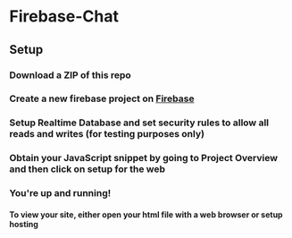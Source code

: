 # Firebase-Chat

## Setup

### Download a ZIP of this repo

### Create a new firebase project on <a href="https://console.firebase.google.com">Firebase</a>

### Setup Realtime Database and set security rules to allow all reads and writes (for testing purposes only)

### Obtain your JavaScript snippet by going to Project Overview and then click on setup for the web

### You're up and running!

#### To view your site, either open your html file with a web browser or setup hosting
